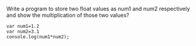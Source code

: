 Write a program to store two float values as num1 and num2 respectively and show the multiplication of those two values?

```solution
var num1=1.2
var num2=3.1
console.log(num1*num2);
```